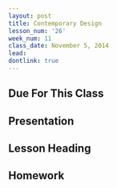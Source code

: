 ```yaml
---
layout: post
title: Contemporary Design
lesson_num: '26'
week_num: 11
class_date: November 5, 2014
lead: 
dontlink: true
---
```


## Due For This Class

## Presentation

## Lesson Heading
  
## Homework
